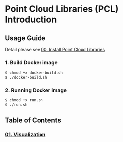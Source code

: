 # Point Cloud Libraries (PCL) Introduction

## Usage Guide

Detail please see [00. Install Point Cloud Libraries](00_install.md)

### 1. Build Docker image

```bash
$ chmod +x docker-build.sh
$ ./docker-build.sh
```

### 2. Running Docker image

```bash
$ chmod +x run.sh
$ ./run.sh
```

## Table of Contents

### [01. Visualization](01_visualization/README.md)
